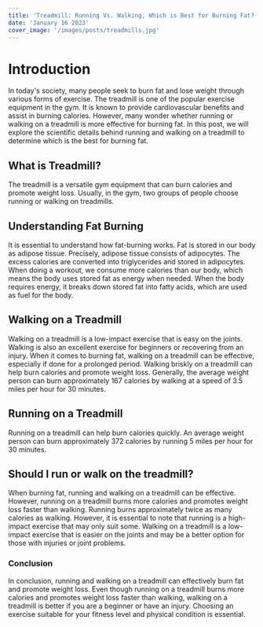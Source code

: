 ```yaml
---
title: 'Treadmill: Running Vs. Walking, Which is Best for Burning Fat?'
date: 'January 16 2023'
cover_image: '/images/posts/treadmills.jpg'
---
```


# Introduction

In today's society, many people seek to burn fat and lose weight through various forms of exercise. The treadmill is one of the popular exercise equipment in the gym. It is known to provide cardiovascular benefits and assist in burning calories. However, many wonder whether running or walking on a treadmill is more effective for burning fat. In this post, we will explore the scientific details behind running and walking on a treadmill to determine which is the best for burning fat.


## What is Treadmill?

The treadmill is a versatile gym equipment that can burn calories and promote weight loss. Usually, in the gym, two groups of people choose running or walking on treadmills. 


## Understanding Fat Burning

It is essential to understand how fat-burning works. Fat is stored in our body as adipose tissue. Precisely, adipose tissue consists of adipocytes. The excess calories are converted into triglycerides and stored in adipocytes. When doing a workout, we consume more calories than our body, which means the body uses stored fat as energy when needed. When the body requires energy, it breaks down stored fat into fatty acids, which are used as fuel for the body.

## Walking on a Treadmill

Walking on a treadmill is a low-impact exercise that is easy on the joints. Walking is also an excellent exercise for beginners or recovering from an injury. When it comes to burning fat, walking on a treadmill can be effective, especially if done for a prolonged period. Walking briskly on a treadmill can help burn calories and promote weight loss. Generally, the average weight person can burn approximately 167 calories by walking at a speed of 3.5 miles per hour for 30 minutes.

## Running on a Treadmill

Running on a treadmill can help burn calories quickly. An average weight person can burn approximately 372 calories by running 5 miles per hour for 30 minutes.


## Should I run or walk on the treadmill?

When burning fat, running and walking on a treadmill can be effective. However, running on a treadmill burns more calories and promotes weight loss faster than walking. Running burns approximately twice as many calories as walking. However, it is essential to note that running is a high-impact exercise that may only suit some. Walking on a treadmill is a low-impact exercise that is easier on the joints and may be a better option for those with injuries or joint problems.

### Conclusion

In conclusion, running and walking on a treadmill can effectively burn fat and promote weight loss. Even though running on a treadmill burns more calories and promotes weight loss faster than walking, walking on a treadmill is better if you are a beginner or have an injury. Choosing an exercise suitable for your fitness level and physical condition is essential. 
